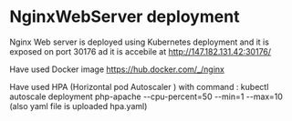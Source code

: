# NginxWebServer deployment

Nginx Web server is deployed using Kubernetes deployment and it is exposed on port 30176 ad it is accebile at http://147.182.131.42:30176/

Have used Docker image https://hub.docker.com/_/nginx

Have used HPA (Horizontal pod Autoscaler ) with command :  kubectl autoscale deployment php-apache --cpu-percent=50 --min=1 --max=10 (also yaml file is uploaded hpa.yaml)
